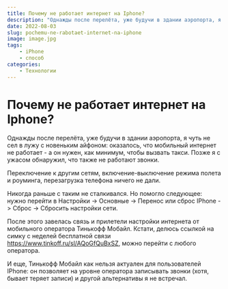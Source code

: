 ```yaml
---
title: Почему не работает интернет на Iphone?
description: "Однажды после перелёта, уже будучи в здании аэропорта, я чуть не сел в лужу с новеньким айфоном: оказалось, что мобильный интернет не работает"
date: 2022-08-03
slug: pochemu-ne-rabotaet-internet-na-iphone
image: image.jpg
tags:
    - iPhone
    - способ
categories:
    - Технологии
---
```


# Почему не работает интернет на Iphone?
Однажды после перелёта, уже будучи в здании аэропорта, я чуть не сел в лужу с новеньким айфоном: оказалось, что мобильный интернет не работает - а он нужен, как минимум, чтобы вызвать такси. Позже я с ужасом обнаружил, что также не работают звонки.

Переключение к другим сетям, включение-выключение режима полета и роуминга, перезагрузка телефона ничего не дали.

Никогда раньше с таким не сталкивался. Но помогло следующее: нужно перейти в Настройки -> Основные -> Перенос или сброс IPhone -> Сброс -> Сбросить настройки сети.

После этого завелась связь и прилетели настройки интернета от мобильного оператора Тинькофф Мобайл. Кстати, делюсь ссылкой на симку с неделей бесплатной связи https://www.tinkoff.ru/sl/AQoGfQuBxSZ, можно перейти с любого оператора.

И еще, Тинькофф Мобайл как нельзя актуален для пользователей IPhone: он позволяет на уровне оператора записывать звонки (хотя, бывает теряет записи) и другой альтернативы я не встречал.